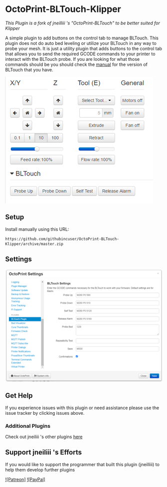 # OctoPrint-BLTouch-Klipper

*This Plugin is a fork of jneilliii 's "OctoPrint-BLTouch" to be better suited for Klipper*

A simple plugin to add buttons on the control tab to manage BLTouch. This plugin does not do auto bed leveling or utilize your BLTouch in any way to probe your mesh. It is just a utility plugin that adds buttons to the control tab that allows you to send the required GCODE commands to your printer to interact with the BLTouch probe. If you are looking for what those commands should be you should check the [manual](https://www.antclabs.com/manual) for the version of BLTouch that you have.

![screenshot](screenshot.png)

## Setup

Install manually using this URL:

    https://github.com/githubincuser/OctoPrint-BLTouch-Klipper/archive/master.zip

## Settings

![settings screenshot](screenshot_settings.png)

## Get Help

If you experience issues with this plugin or need assistance please use the issue tracker by clicking issues above.

### Additional Plugins

Check out jneiliii 's other plugins [here](https://plugins.octoprint.org/by_author/#jneilliii)

## Support jneiliii 's Efforts
If you would like to support the programmer that built this plugin (jneilliii) to help them develop further plugins

[![Patreon]](https://www.patreon.com/jneilliii)
[![PayPal]](https://paypal.me/jneilliii)
